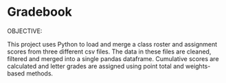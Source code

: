 # Gradebook

OBJECTIVE:

This project uses Python to load and merge a class roster and assignment scores from three different csv files. The data in these files are cleaned, filtered and merged into a single pandas dataframe. Cumulative scores are calculated and letter grades are assigned using point total and weights-based methods.


